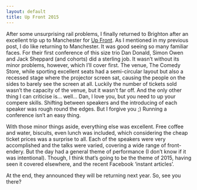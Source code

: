```yaml
---
layout: default
title: Up Front 2015
---
```


After some unsurprising rail problems, I finally returned to Brighton after an excellent trip up to Manchester for [Up Front](http://upfrontconf.com/). As I mentioned in my previous post, I do like returning to Manchester. It was good seeing so many familiar faces. For their first conference of this size trio Dan Donald, Simon Owen and Jack Sheppard (and cohorts) did a sterling job. It wasn’t without its minor problems, however, which I’ll cover first. The venue, The Comedy Store, while sporting excellent seats had a semi-circular layout but also a recessed stage where the projector screen sat, causing the people on the sides to barely see the screen at all. Luckily the number of tickets sold wasn’t the capacity of the venue, but it wasn’t far off. And the only other thing I can criticise is... well... Dan, I love you, but you need to up your compere skills. Shifting between speakers and the introducing of each speaker was rough round the edges. But I forgive you ;) Running a conference isn’t an easy thing.

With those minor things aside, everything else was excellent. Free coffee and water, biscuits, even lunch was included, which considering the cheap ticket prices was a surprise to all. Each of the speakers were very accomplished and the talks were varied, covering a wide range of front-endery. But the day had a general theme of performance (I don’t know if it was intentional). Though, I think that’s going to be the theme of 2015, having seen it covered elsewhere, and the recent Facebook ‘instant articles’.

At the end, they announced they will be returning next year. So, see you there?